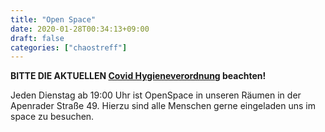 ```yaml
---
title: "Open Space"
date: 2020-01-28T00:34:13+09:00
draft: false
categories: ["chaostreff"]
---
```


**BITTE DIE AKTUELLEN [Covid Hygieneverordnung](/verein/corona/) beachten!**

Jeden Dienstag ab 19:00 Uhr ist OpenSpace in unseren Räumen in der Apenrader Straße 49. Hierzu sind alle Menschen gerne eingeladen uns im space zu besuchen.